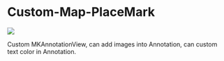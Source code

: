Custom-Map-PlaceMark
====================
<img src="http://www.code4app.com/photo/50ada8966803fa6f15000001_1.png" />

Custom MKAnnotationView, can add images into Annotation, can custom text color in Annotation. 
